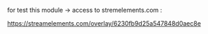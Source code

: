 for test this module -> access to stremelements.com :

https://streamelements.com/overlay/6230fb9d25a547848d0aec8e